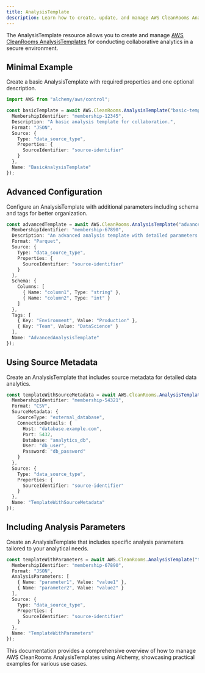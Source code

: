 ```yaml
---
title: AnalysisTemplate
description: Learn how to create, update, and manage AWS CleanRooms AnalysisTemplates using Alchemy Cloud Control.
---
```


The AnalysisTemplate resource allows you to create and manage [AWS CleanRooms AnalysisTemplates](https://docs.aws.amazon.com/cleanrooms/latest/userguide/) for conducting collaborative analytics in a secure environment.

## Minimal Example

Create a basic AnalysisTemplate with required properties and one optional description.

```ts
import AWS from "alchemy/aws/control";

const basicTemplate = await AWS.CleanRooms.AnalysisTemplate("basic-template", {
  MembershipIdentifier: "membership-12345",
  Description: "A basic analysis template for collaboration.",
  Format: "JSON",
  Source: {
    Type: "data_source_type",
    Properties: {
      SourceIdentifier: "source-identifier"
    }
  },
  Name: "BasicAnalysisTemplate"
});
```

## Advanced Configuration

Configure an AnalysisTemplate with additional parameters including schema and tags for better organization.

```ts
const advancedTemplate = await AWS.CleanRooms.AnalysisTemplate("advanced-template", {
  MembershipIdentifier: "membership-67890",
  Description: "An advanced analysis template with detailed parameters.",
  Format: "Parquet",
  Source: {
    Type: "data_source_type",
    Properties: {
      SourceIdentifier: "source-identifier"
    }
  },
  Schema: {
    Columns: [
      { Name: "column1", Type: "string" },
      { Name: "column2", Type: "int" }
    ]
  },
  Tags: [
    { Key: "Environment", Value: "Production" },
    { Key: "Team", Value: "DataScience" }
  ],
  Name: "AdvancedAnalysisTemplate"
});
```

## Using Source Metadata

Create an AnalysisTemplate that includes source metadata for detailed data analytics.

```ts
const templateWithSourceMetadata = await AWS.CleanRooms.AnalysisTemplate("template-with-metadata", {
  MembershipIdentifier: "membership-54321",
  Format: "CSV",
  SourceMetadata: {
    SourceType: "external_database",
    ConnectionDetails: {
      Host: "database.example.com",
      Port: 5432,
      Database: "analytics_db",
      User: "db_user",
      Password: "db_password"
    }
  },
  Source: {
    Type: "data_source_type",
    Properties: {
      SourceIdentifier: "source-identifier"
    }
  },
  Name: "TemplateWithSourceMetadata"
});
```

## Including Analysis Parameters

Create an AnalysisTemplate that includes specific analysis parameters tailored to your analytical needs.

```ts
const templateWithParameters = await AWS.CleanRooms.AnalysisTemplate("template-with-parameters", {
  MembershipIdentifier: "membership-67890",
  Format: "JSON",
  AnalysisParameters: [
    { Name: "parameter1", Value: "value1" },
    { Name: "parameter2", Value: "value2" }
  ],
  Source: {
    Type: "data_source_type",
    Properties: {
      SourceIdentifier: "source-identifier"
    }
  },
  Name: "TemplateWithParameters"
});
``` 

This documentation provides a comprehensive overview of how to manage AWS CleanRooms AnalysisTemplates using Alchemy, showcasing practical examples for various use cases.